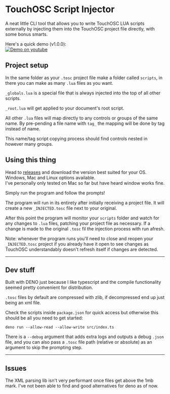 # TouchOSC Script Injector

A neat little CLI tool that allows you to write TouchOSC LUA scripts externally by injecting them into the TouchOSC project file directly, with some bonus smarts.  

Here's a quick demo (v1.0.0):  
[![Demo on youtube](https://img.youtube.com/vi/-IrUO52OCpA/0.jpg)](https://www.youtube.com/watch?v=-IrUO52OCpA)


## Project setup

In the same folder as your `.tosc` project file make a folder called `scripts`, in there you can make as many `.lua` files as you want.  

`_globals.lua` is a special file that is always injected into the top of all other scripts.

`_root.lua` will get applied to your document's root script.

All other `.lua` files will map directly to any controls or groups of the same name. By pre-pending a file name with `tag_` the mapping will be done by tag instead of name.

This name/tag script copying process should find controls nested in however many groups.

## Using this thing

Head to [releases](https://github.com/jacobclarke92/TouchOSC-Script-Injector/releases) and download the version best suited for your OS.  
Windows, Mac and Linux options available.  
I've personally only tested on Mac so far but have heard window works fine.  

Simply run the program and follow the prompts!  

The program will run in its entirety after initially receiving a project file. It will create a new `_INJECTED.tosc` file next to your original.

After this point the program will monitor your `scripts` folder and watch for any changes to `.lua` files, patching your project file as necessary. If a change is made to the original `.tosc` fil the injection process with run afresh.


Note: whenever the program runs you'll need to close and reopen your `_INJECTED.tosc` project if you already have it open to see changes as TouchOSC understandably doesn't refresh itself if changes are detected.

---

## Dev stuff

Built with DENO just because I like typescript and the compile functionality seemed pretty convenient for distribution.

`.tosc` files by default are compressed with zlib, if decompressed end up just being an xml file.

Check the scripts inside `package.json` for quick access but otherwise this should be all you need to get started:  
```
deno run --allow-read --allow-write src/index.ts
```
There is a `--debug` argument that adds extra logs and outputs a debug `.json` file, and you can also pass a `.tosc` file path (relative or absolute) as an argument to skip the prompting step.


---

## Issues

The XML parsing lib isn't very performant once files get above the 1mb mark. I've not been able to find and good alternatives for deno as of now.